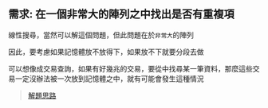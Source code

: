 ## 需求: 在一個非常大的陣列之中找出是否有重複項

線性搜尋，當然可以解這個問題，但此問題在於`非常大`的陣列

因此，要考慮如果記憶體放不放得下，如果放不下就要分段去做

可以想像成交易查詢，如果有好幾兆的交易，要從中找尋某一筆資料，那麼這些交易一定沒辦法被一次放到記憶體之中，就有可能會發生這種情況

> [解題思路](https://stackoverflow.com/a/32409400/9935654)
